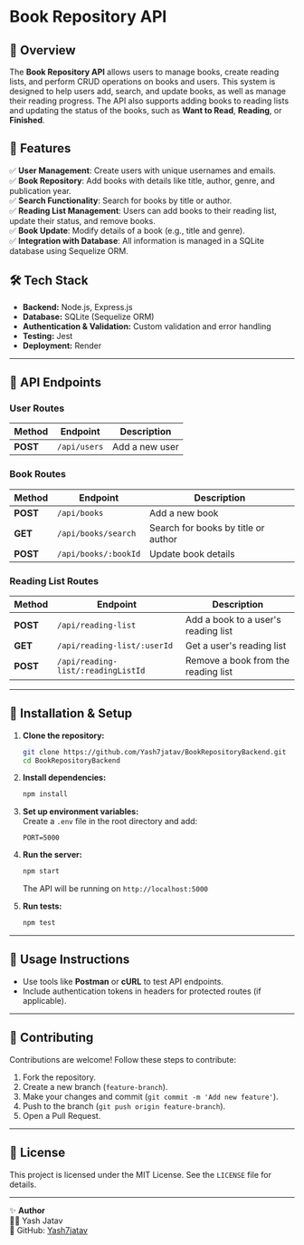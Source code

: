 # Book Repository API

## 📌 Overview

The **Book Repository API** allows users to manage books, create reading lists, and perform CRUD operations on books and users. This system is designed to help users add, search, and update books, as well as manage their reading progress. The API also supports adding books to reading lists and updating the status of the books, such as **Want to Read**, **Reading**, or **Finished**.

## 🚀 Features

✅ **User Management**: Create users with unique usernames and emails.  
✅ **Book Repository**: Add books with details like title, author, genre, and publication year.  
✅ **Search Functionality**: Search for books by title or author.  
✅ **Reading List Management**: Users can add books to their reading list, update their status, and remove books.  
✅ **Book Update**: Modify details of a book (e.g., title and genre).  
✅ **Integration with Database**: All information is managed in a SQLite database using Sequelize ORM.

## 🛠 Tech Stack

- **Backend:** Node.js, Express.js
- **Database:** SQLite (Sequelize ORM)
- **Authentication & Validation:** Custom validation and error handling
- **Testing:** Jest
- **Deployment:** Render

---

## 📢 API Endpoints

### **User Routes**

| Method   | Endpoint     | Description    |
| -------- | ------------ | -------------- |
| **POST** | `/api/users` | Add a new user |

### **Book Routes**

| Method   | Endpoint             | Description                         |
| -------- | -------------------- | ----------------------------------- |
| **POST** | `/api/books`         | Add a new book                      |
| **GET**  | `/api/books/search`  | Search for books by title or author |
| **POST** | `/api/books/:bookId` | Update book details                 |

### **Reading List Routes**

| Method   | Endpoint                           | Description                         |
| -------- | ---------------------------------- | ----------------------------------- |
| **POST** | `/api/reading-list`                | Add a book to a user's reading list |
| **GET**  | `/api/reading-list/:userId`        | Get a user's reading list           |
| **POST** | `/api/reading-list/:readingListId` | Remove a book from the reading list |

---

## 🔧 Installation & Setup

1. **Clone the repository:**

   ```sh
   git clone https://github.com/Yash7jatav/BookRepositoryBackend.git
   cd BookRepositoryBackend
   ```

2. **Install dependencies:**

   ```sh
   npm install
   ```

3. **Set up environment variables:**  
   Create a `.env` file in the root directory and add:

   ```env
   PORT=5000
   ```

4. **Run the server:**

   ```sh
   npm start
   ```

   The API will be running on `http://localhost:5000`

5. **Run tests:**
   ```sh
   npm test
   ```

---

## 📌 Usage Instructions

- Use tools like **Postman** or **cURL** to test API endpoints.
- Include authentication tokens in headers for protected routes (if applicable).

---

## 🌱 Contributing

Contributions are welcome! Follow these steps to contribute:

1. Fork the repository.
2. Create a new branch (`feature-branch`).
3. Make your changes and commit (`git commit -m 'Add new feature'`).
4. Push to the branch (`git push origin feature-branch`).
5. Open a Pull Request.

---

## 📜 License

This project is licensed under the MIT License. See the `LICENSE` file for details.

---

✨ **Author**  
👨‍💻 Yash Jatav  
🔗 GitHub: [Yash7jatav](https://github.com/Yash7jatav)
